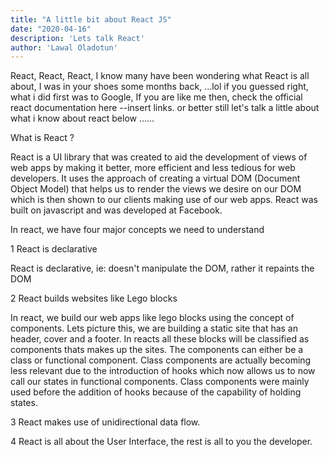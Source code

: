 ```yaml
---
title: "A little bit about React JS"
date: "2020-04-16"
description: 'Lets talk React'
author: 'Lawal Oladotun'
---
```



React, React, React, I know many have been wondering what React is all about, I was in your shoes some months back, ...lol
if you guessed right, what i did first was to Google, If you are like me then, check the official react documentation here --insert links. or better still let's talk a little about what i know about react below ......

What is React ?

React is a UI library that was created to aid the development of views of web apps by making it better, more efficient and less tedious for web developers. It uses the approach of creating a virtual DOM (Document Object Model) that helps us to  render the views we desire on our DOM which is then shown to our clients making use of our web apps. React was built on javascript and was developed at Facebook.

In react, we have four major concepts we need to understand

1 React is declarative

React is declarative, ie: doesn't manipulate the DOM, rather it repaints the DOM

2 React builds websites like Lego blocks

In react, we build our web apps like lego blocks using the concept of components. Lets picture this, we are building a static site that has an header, cover and a footer. In reacts all these blocks will be classified as components thats makes up the sites. The components can either be a class or functional component. Class components are actually becoming less relevant due to the introduction of hooks which now allows us to now call our states in functional components. Class components were mainly used before the addition of hooks because of the capability of holding states.


3  React makes use of unidirectional data flow.

4  React is all about the User Interface, the rest is all to you the developer.
